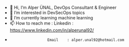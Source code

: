 - 👋 Hi, I’m Alper ÜNAL, DevOps Consultant & Engineer
- 👀 I’m interested in DevSecOps topics
- 🌱 I’m currently learning machine learning
- 📫 How to reach me : Linkedin : https://www.linkedin.com/in/alperunal92/ 
-                      Email    : alper.unal92@hotmail.com

<!---
alperunal92/alperunal92 is a ✨ special ✨ repository because its `README.md` (this file) appears on your GitHub profile.
You can click the Preview link to take a look at your changes.
--->
